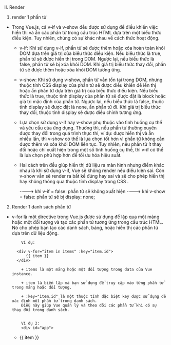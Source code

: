 ###

II. Render

1. render 1 phần tử

- Trong Vue.js, cả v-if và v-show đều được sử dụng để điều khiển việc hiển thị và ẩn các phần tử trong cấu trúc HTML dựa trên một biểu thức điều kiện.
  Tuy nhiên, chúng có sự khác nhau về cách thức hoạt động.

  - v-if: Khi sử dụng v-if, phần tử sẽ được thêm hoặc xóa hoàn toàn khỏi DOM dựa trên giá trị của biểu thức điều kiện.
    Nếu biểu thức là true, phần tử sẽ được hiển thị trong DOM. Ngược lại, nếu biểu thức là false, phần tử sẽ bị xóa khỏi DOM.
    Khi giá trị biểu thức thay đổi, phần tử sẽ được thêm hoặc xóa khỏi DOM tương ứng.

  - v-show: Khi sử dụng v-show, phần tử vẫn tồn tại trong DOM, nhưng thuộc tính CSS display của phần tử sẽ được điều khiển để
    iển thị hoặc ẩn phần tử dựa trên giá trị của biểu thức điều kiện. Nếu biểu thức là true, thuộc tính display của phần tử sẽ
    được đặt là block hoặc giá trị mặc định của phần tử. Ngược lại, nếu biểu thức là false, thuộc tính display sẽ được đặt là none,
    ẩn phần tử đi. Khi giá trị biểu thức thay đổi, thuộc tính display sẽ được điều chỉnh tương ứng.

  - Lựa chọn sử dụng v-if hay v-show phụ thuộc vào tình huống cụ thể và yêu cầu của ứng dụng.
    Thường thì, nếu phần tử thường xuyên được thay đổi trong quá trình thực thi,
    ví dụ: được hiển thị và ẩn nhiều lần, thì v-show có thể là lựa chọn tốt hơn vì phần tử không cần được thêm và xóa khỏi DOM liên tục.
    Tuy nhiên, nếu phần tử ít thay đổi hoặc chỉ xuất hiện trong một số tình huống cụ thể, thì v-if có thể là lựa chọn phù hợp hơn để tối ưu hóa hiệu suất.

  - Hai cách trên đều giúp hiển thị dữ liệu ra màn hình nhưng điểm khác nhau là khi sử dụng v-if, Vue sẽ không render nếu điều kiện sai.
    Còn v-show vẫn sẽ render ra bất kể đúng hay sai và sẽ cho phép hiển thị hay không thông qua thuộc tính display trong CSS .

    ----> khi v-if = false: phần tử sẽ không xuất hiện
    ----> khi v-show = false: phần tử sẽ bị display: none;

2. Render 1 danh sách phần tử

- v-for là một directive trong Vue.js được sử dụng để lặp qua một mảng hoặc một đối tượng và tạo các phần tử tương ứng trong cấu trúc HTML.
  Nó cho phép bạn tạo các danh sách, bảng, hoặc hiển thị các phần tử dựa trên dữ liệu động.

          Ví dụ:

        <div v-for="item in items" :key="item.id">
            {{ item }}
        </div>

          + items là một mảng hoặc một đối tượng trong data của Vue instance.

          + item là biến lặp mà bạn sử dụng để truy cập vào từng phần tử trong mảng hoặc đối tượng.

          + :key="item.id" là một thuộc tính đặc biệt key được sử dụng để xác định mỗi phần tử trong danh sách.
          Điều này giúp Vue quản lý và theo dõi các phần tử khi có sự thay đổi trong danh sách.


          Ví dụ 2:
          <div id="app">

    <ul>
      <li v-for="item in items" :key="item.id">
        {{ item }}
      </li>
    </ul>
  </div>

<script>
var app = new Vue({
  el: "#app",
  data: {
    items: ["Item 1", "Item 2", "Item 3"]
  }
});
</script>
